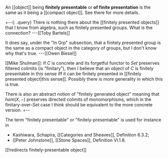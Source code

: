 An [[object]] being **finitely presentable** or **of finite presentation** is the same as it being a [[compact object]]. See there for more details.

+--{: .query}
There is nothing there about the [[finitely presented objects]] that I know from algebra, such as finitely presented groups.  What is the connection?  ---[[Toby Bartels]]

It does say, under the "In Grp" subsection, that a finitely presented group is the same as a compact object in the category of groups, but I don't know why that's true. ---[[Owen Biesel]]

[[Mike Shulman]]: If $C$ is concrete and its forgetful functor to $Set$ preserves filtered colimits (is "finitary"), then I believe that an object of $C$ is finitely presentable in this sense iff it can be finitely presented in [[finitely presented object|this sense]].  Possibly there is more generality in which this is true.

There is also an abstract notion of "finitely generated object" meaning that $hom(X,-)$ preserves directed colimits of monomorphisms, which in the finitary-over-$Set$ case I think should be equivalent to the more concrete version.
=--

The term "finitely presentable" or "finitely-presentable" is used for instance in

* Kashiwara, Schapira, [[Categories and Sheaves]], Definition 6.3.2;
* [[Peter Johnstone]], [[Stone Spaces]], Definition VI.1.8.


[[!redirects finitely-presentable object]]